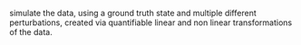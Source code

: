 
simulate the data, using a ground truth state and multiple different perturbations, 
created via quantifiable linear and non linear transformations of the data. 
